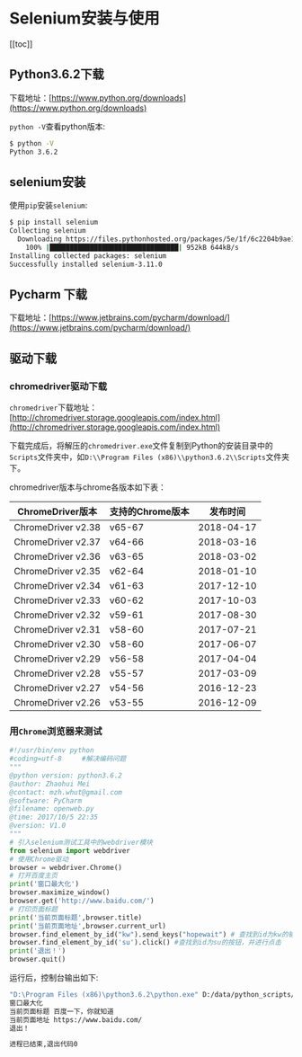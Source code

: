 # Selenium安装与使用

[[toc]]

## Python3.6.2下载 

下载地址：[https://www.python.org/downloads](https://www.python.org/downloads)


`python -V`查看python版本:

```sh
$ python -V
Python 3.6.2
```

## selenium安装


使用`pip`安装`selenium`:

```sh
$ pip install selenium
Collecting selenium
  Downloading https://files.pythonhosted.org/packages/5e/1f/6c2204b9ae14eddab615c5e2ee4956c65ed533e0a9986c23eabd801ae849/selenium-3.11.0-py2.py3-none-any.whl (943kB)
    100% |████████████████████████████████| 952kB 644kB/s
Installing collected packages: selenium
Successfully installed selenium-3.11.0
```

## Pycharm 下载

下载地址：[https://www.jetbrains.com/pycharm/download/](https://www.jetbrains.com/pycharm/download/)


## 驱动下载
### chromedriver驱动下载


`chromedriver`下载地址： [http://chromedriver.storage.googleapis.com/index.html](http://chromedriver.storage.googleapis.com/index.html)

下载完成后，将解压的`chromedriver.exe`文件复制到Python的安装目录中的`Scripts`文件夹中，如`D:\\Program Files (x86)\\python3.6.2\\Scripts`文件夹下。

chromedriver版本与chrome各版本如下表：


|   ChromeDriver版本   |  支持的Chrome版本  |     发布时间       |
|----------------------|--------------------|--------------------|
|  ChromeDriver v2.38  |      v65-67        |    2018-04-17      |
|  ChromeDriver v2.37  |      v64-66        |    2018-03-16      |
|  ChromeDriver v2.36  |      v63-65        |    2018-03-02      |
|  ChromeDriver v2.35  |      v62-64        |    2018-01-10      |
|  ChromeDriver v2.34  |      v61-63        |    2017-12-10      |
|  ChromeDriver v2.33  |      v60-62        |    2017-10-03      |
|  ChromeDriver v2.32  |      v59-61        |    2017-08-30      |
|  ChromeDriver v2.31  |      v58-60        |    2017-07-21      |
|  ChromeDriver v2.30  |      v58-60        |    2017-06-07      |
|  ChromeDriver v2.29  |      v56-58        |    2017-04-04      |
|  ChromeDriver v2.28  |      v55-57        |    2017-03-09      |
|  ChromeDriver v2.27  |      v54-56        |    2016-12-23      |
|  ChromeDriver v2.26  |      v53-55        |    2016-12-09      |


### 用`Chrome`浏览器来测试

```python
#!/usr/bin/env python
#coding=utf-8     #解决编码问题
"""
@python version: python3.6.2
@author: Zhaohui Mei
@contact: mzh.whut@gmail.com
@software: PyCharm
@filename: openweb.py
@time: 2017/10/5 22:35
@version: V1.0
"""
# 引入selenium测试工具中的webdriver模块
from selenium import webdriver
# 使用Chrome驱动
browser = webdriver.Chrome()
# 打开百度主页
print('窗口最大化')
browser.maximize_window()
browser.get('http://www.baidu.com/')
# 打印页面标题
print('当前页面标题',browser.title)
print('当前页面地址',browser.current_url)
browser.find_element_by_id("kw").send_keys("hopewait") # 查找到id为kw的输入框，并输入关键字
browser.find_element_by_id('su').click() #查找到id为su的按钮，并进行点击
print('退出！')
browser.quit()
```

运行后，控制台输出如下:

```sh
"D:\Program Files (x86)\python3.6.2\python.exe" D:/data/python_scripts/seleniumProjects/openweb.py
窗口最大化
当前页面标题 百度一下，你就知道
当前页面地址 https://www.baidu.com/
退出！

进程已结束,退出代码0
```   
 
